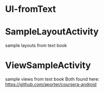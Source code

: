# UI-fromText
# SampleLayoutActivity
sample layouts from text book
# ViewSampleActivity   
sample views from text book
Both found here:
https://github.com/aporter/coursera-android
